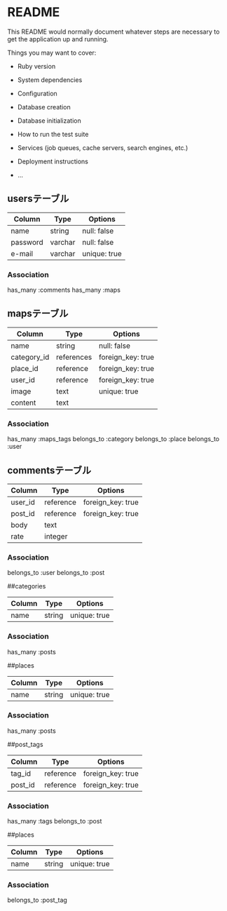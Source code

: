 # README

This README would normally document whatever steps are necessary to get the
application up and running.

Things you may want to cover:

* Ruby version

* System dependencies

* Configuration

* Database creation

* Database initialization

* How to run the test suite

* Services (job queues, cache servers, search engines, etc.)

* Deployment instructions

* ...

## usersテーブル

|Column|Type|Options|
|------|----|-------|
|name|string|null: false|
|password|varchar|null: false|unique: true|
|e-mail|varchar|unique: true|

### Association
has_many :comments
has_many :maps

## mapsテーブル

|Column|Type|Options|
|------|----|-------|
|name|string|null: false|
|category_id|references|foreign_key: true|null: false|
|place_id|reference|foreign_key: true|null: false|
|user_id|reference|foreign_key: true|null: false|
|image|text|unique: true|
|content|text|

### Association
has_many :maps_tags
belongs_to :category
belongs_to :place
belongs_to :user

## commentsテーブル

|Column|Type|Options|
|------|----|-------|
|user_id|reference|foreign_key: true|null: false|
|post_id|reference|foreign_key: true|null: false|
|body|text|
|rate|integer|

### Association
belongs_to :user
belongs_to :post

##categories

|Column|Type|Options|
|------|----|-------|
|name|string|unique: true|

### Association
has_many :posts

##places

|Column|Type|Options|
|------|----|-------|
|name|string|unique: true|

### Association
has_many :posts

##post_tags

|Column|Type|Options|
|------|----|-------|
|tag_id|reference|foreign_key: true|null: false|
|post_id|reference|foreign_key: true|null: false|

### Association
has_many :tags
belongs_to :post

##places

|Column|Type|Options|
|------|----|-------|
|name|string|unique: true|

### Association
belongs_to :post_tag
